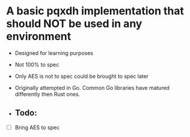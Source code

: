 # A basic pqxdh implementation that should NOT be used in any environment

* Designed for learning purposes
* Not 100% to spec
* Only AES is not to spec could be brought to spec later
* Originally attempted in Go. Common Go libraries have matured differently then Rust ones.

* ## Todo:
* [ ] Bring AES to spec
 